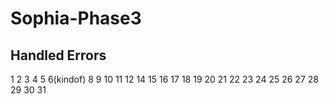# Sophia-Phase3

## Handled Errors
1
2
3
4
5
6(kindof)
8
9
10
11
12
14
15
16
17
18
19
20
21
22
23
24
25
26
27
28
29
30
31